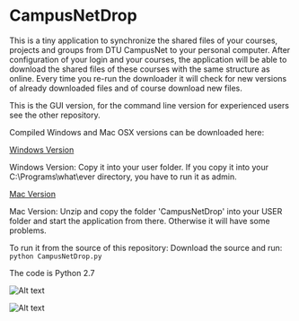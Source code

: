 CampusNetDrop
=========================
This is a tiny application to synchronize the shared files of your courses, projects and groups from DTU CampusNet to your personal computer. After configuration of your login and your courses, the application will be able to download the shared files of these courses with the same structure as online. Every time you re-run the downloader it will check for new versions of already downloaded files and of course download new files.

This is the GUI version, for the command line version for experienced users see the other repository.

Compiled Windows and Mac OSX versions can be downloaded here:

[Windows Version](http://moebergjones.de/cndrop/CampusNetDrop-Windows.zip "Windows Version")

Windows Version: Copy it into your user folder. If you copy it into your C:\Programs\what\ever directory, you have to run it as admin.

[Mac Version](http://moebergjones.de/cndrop/CampusNetDrop-Mac.zip "Mac Version")

Mac Version: Unzip and copy the folder 'CampusNetDrop' into your USER folder and start the application from there. Otherwise it will have some problems.

To run it from the source of this repository:
Download the source and run:
```python CampusNetDrop.py```

The code is Python 2.7

![Alt text](cnDrop10.png?raw=true "Download tab")

![Alt text](cnDrop11.png?raw=true "Configure tab")